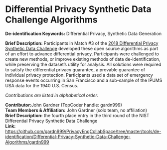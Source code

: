 <h1>Differential Privacy Synthetic Data Challenge Algorithms</h1>

<strong>De-identification Keywords:</strong> Differential Privacy, Synthetic Data Generation

<strong>Brief Description:</strong> Participants in Match #3 of the [2018 Differential Privacy Synthetic Data Challenge](https://www.nist.gov/ctl/pscr/funding-opportunities/prizes-challenges/2018-differential-privacy-synthetic-data-challenge) developed these open source algorithms as part of an effort to advance differential privacy. Participants were challenged to create new methods, or improve existing methods of data de-identification, while preserving the dataset’s utility for analysis. All solutions were required to satisfy the differential privacy guarantee, a provable guarantee of individual privacy protection. Participants used a data set of emergency response events occurring in San Francisco and a sub-sample of the IPUMS USA data for the 1940 U.S. Census.

<em>Contributions are listed in alphabetical order.</em>


<strong>Contributor:</strong>John Gardner (TopCoder handle: gardn999)</br>
<strong>Team Members & Affiliation:</strong> John Gardner (solo team, no affiliation)</br>
<strong>Brief Description:</strong> the fourth place entry in the third round of the NIST Differential Privacy Synthetic Data Challenge</br>
<strong>Link:</strong> https://github.com/gardn999/PrivacyEngCollabSpace/tree/master/tools/de-identification/Differential-Privacy-Synthetic-Data-Challenge-Algorithms/gardn999</br>
